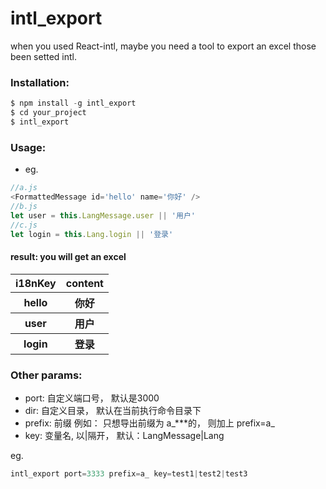 # intl_export
when you used React-intl, maybe you need a tool to export an excel those been setted intl.

### Installation:
```javascript
$ npm install -g intl_export
$ cd your_project
$ intl_export
```
### Usage:
* eg.
```javascript 
//a.js
<FormattedMessage id='hello' name='你好' />
//b.js
let user = this.LangMessage.user || '用户'
//c.js
let login = this.Lang.login || '登录'
```
#### result: you will get an excel
<table>
    <tr>
        <th>i18nKey</th>
        <th>content</th>
    </tr>
    <tr>
        <th>hello</th>
        <th>你好</th>
    </tr>
    <tr>
        <th>user</th>
        <th>用户</th>
    </tr>
    <tr>
        <th>login</th>
        <th>登录</th>
    </tr>
</table>

### Other params:
* port: 自定义端口号， 默认是3000
* dir: 自定义目录， 默认在当前执行命令目录下
* prefix: 前缀 例如： 只想导出前缀为 a_***的， 则加上 prefix=a_
* key: 变量名, 以|隔开， 默认：LangMessage|Lang

eg.
```javascript
intl_export port=3333 prefix=a_ key=test1|test2|test3
```